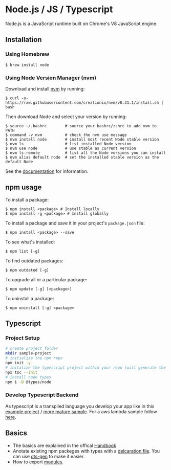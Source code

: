 # Node.js / JS / Typescript

Node.js is a JavaScript runtime built on Chrome's V8 JavaScript engine.

## Installation

### Using Homebrew

    $ brew install node

### Using Node Version Manager (nvm)

Download and install [nvm](https://github.com/creationix/nvm) by running:

    $ curl -o- https://raw.githubusercontent.com/creationix/nvm/v0.31.1/install.sh | bash

Then download Node and select your version by running:

    $ source ~/.bashrc        # source your bashrc/zshrc to add nvm to PATH
    $ command -v nvm          # check the nvm use message
    $ nvm install node        # install most recent Node stable version
    $ nvm ls                  # list installed Node version
    $ nvm use node            # use stable as current version
    $ nvm ls-remote           # list all the Node versions you can install
    $ nvm alias default node  # set the installed stable version as the default Node

See the [documentation](https://github.com/creationix/nvm#installation) for information.

## npm usage

To install a package:

    $ npm install <package> # Install locally
    $ npm install -g <package> # Install globally

To install a package and save it in your project's `package.json` file:

    $ npm install <package> --save

To see what's installed:

    $ npm list [-g]

To find outdated packages:

    $ npm outdated [-g]

To upgrade all or a particular package:

    $ npm update [-g] [<package>]

To uninstall a package:

    $ npm uninstall [-g] <package>

## Typescript

### Project Setup

```bash
# create project folder
mkdir sample-project
# initialize the npm repo
npm init -y
# initalize the typescript project within your repo (will generate the tsconfig that defines how the ts code is transpiled to js)
npx tsc --init
# install node types
npm i -D @types/node
```
### Develop Typescript Backend

As typescript is a transpiled language you develop your app like in this [example project](https://github.com/denseidel/ts-express-sample) / [more mature sample](https://github.com/aherve/typescript-express-docker). For a aws lambda sample follow [here](https://scotch.io/@nwayve/how-to-build-a-lambda-function-in-typescript
).

## Basics

* The basics are explained in the offical [Handbook](https://www.typescriptlang.org/docs/handbook/basic-types.html)
* Anotate existing npm packeges with types with a [delcaration file](https://basarat.gitbooks.io/typescript/docs/types/ambient/d.ts.html). You can use [dts-gen](https://medium.com/@jonjam/getting-started-with-typescript-type-definitions-1cda7094b8d2) to make it easier.
* How to export [modules](https://www.typescriptlang.org/docs/handbook/modules.html).